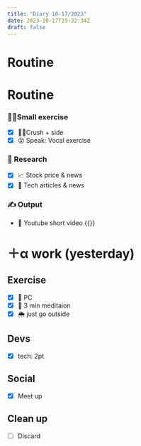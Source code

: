 ```yaml
---
title: "Diary 10-17/2023"  
date: 2023-10-17T19:32:34Z
draft: false
---
```


# Routine

# Routine

### 🧘‍♀️Small exercise

- [x]  🧎‍♀️Crush + side
- [x]  😮 Speak: Vocal exercise

### 👀 Research

- [x]  📈 Stock price & news
- [x]  👾 Tech articles & news

### ✍️ Output

- 🎥 Youtube short video {{<youtube Mc0ueYexmgQ>}}

# ＋α work (yesterday)

## Exercise

- [x]  🧘 PC
- [x]  🧘 3 min meditaion
- [x]  🌦 just go outside

## Devs

- [x]  tech: 2pt

## Social

- [x]  Meet up

## Clean up

- [ ]  Discard